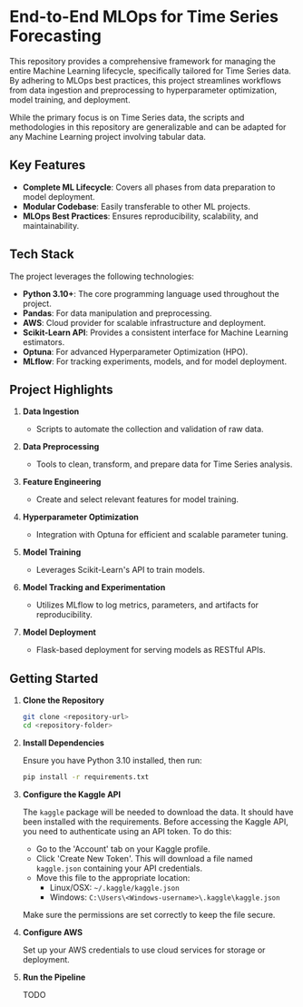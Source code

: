 # End-to-End MLOps for Time Series Forecasting

This repository provides a comprehensive framework for managing the entire Machine Learning lifecycle, specifically tailored for Time Series data. By adhering to MLOps best practices, this project streamlines workflows from data ingestion and preprocessing to hyperparameter optimization, model training, and deployment.

While the primary focus is on Time Series data, the scripts and methodologies in this repository are generalizable and can be adapted for any Machine Learning project involving tabular data.

## Key Features

- **Complete ML Lifecycle**: Covers all phases from data preparation to model deployment.
- **Modular Codebase**: Easily transferable to other ML projects.
- **MLOps Best Practices**: Ensures reproducibility, scalability, and maintainability.

## Tech Stack

The project leverages the following technologies:

- **Python 3.10+**: The core programming language used throughout the project.
- **Pandas**: For data manipulation and preprocessing.
- **AWS**: Cloud provider for scalable infrastructure and deployment.
- **Scikit-Learn API**: Provides a consistent interface for Machine Learning estimators.
- **Optuna**: For advanced Hyperparameter Optimization (HPO).
- **MLflow**: For tracking experiments, models, and for model deployment.

## Project Highlights

1. **Data Ingestion**

   - Scripts to automate the collection and validation of raw data.

2. **Data Preprocessing**

   - Tools to clean, transform, and prepare data for Time Series analysis.
  
3. **Feature Engineering**

   - Create and select relevant features for model training.

3. **Hyperparameter Optimization**

   - Integration with Optuna for efficient and scalable parameter tuning.

4. **Model Training**

   - Leverages Scikit-Learn's API to train models.

5. **Model Tracking and Experimentation**

   - Utilizes MLflow to log metrics, parameters, and artifacts for reproducibility.

6. **Model Deployment**

   - Flask-based deployment for serving models as RESTful APIs.

## Getting Started

1. **Clone the Repository**

   ```bash
   git clone <repository-url>
   cd <repository-folder>
   ```

2. **Install Dependencies**

   Ensure you have Python 3.10 installed, then run:

   ```bash
   pip install -r requirements.txt
   ```

3. **Configure the Kaggle API**

   The `kaggle` package will be needed to download the data. It should have been installed with the requirements.
   Before accessing the Kaggle API, you need to authenticate using an API token. To do this:
   
      - Go to the 'Account' tab on your Kaggle profile.
      - Click 'Create New Token'. This will download a file named `kaggle.json` containing your API credentials.
      - Move this file to the appropriate location:
         - Linux/OSX: `~/.kaggle/kaggle.json`
         - Windows: `C:\Users\<Windows-username>\.kaggle\kaggle.json`
       
   Make sure the permissions are set correctly to keep the file secure.

5. **Configure AWS**

   Set up your AWS credentials to use cloud services for storage or deployment.

7. **Run the Pipeline**

   TODO
   <!--
   Execute the script `main.py` script to run the pipeline
   
   ```
   python main.py
   -->
   ```
